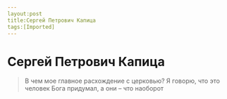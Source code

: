 ```yaml
---
layout:post
title:Сергей Петрович Капица
tags:[Imported]
---
```

# Сергей Петрович Капица

> В чем мое главное расхождение с церковью? Я говорю, что это человек Бога придумал, а они – что наоборот